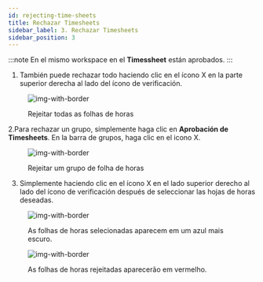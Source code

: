 ```yaml
---
id: rejecting-time-sheets
title: Rechazar Timesheets
sidebar_label: 3. Rechazar Timesheets
sidebar_position: 3
---
```


:::note
En el mismo workspace en el **Timessheet** están aprobados.
:::

1. También puede rechazar todo haciendo clic en el ícono X en la parte superior derecha al lado del ícono de verificación.

<figure>

![img-with-border](/img/responses/timesheets_reject_all_response.png)

<figcaption>Rejeitar todas as folhas de horas</figcaption>
</figure>

2.Para rechazar un grupo, simplemente haga clic en **Aprobación de Timesheets**. En la barra de grupos, haga clic en el icono X.

<figure>

![img-with-border](/img/responses/timesheets_reject_group_response.png)

<figcaption>Rejeitar um grupo de folha de horas</figcaption>
</figure>

3. Simplemente haciendo clic en el ícono X en el lado superior derecho al lado del ícono de verificación después de seleccionar las hojas de horas deseadas.

<figure>

![img-with-border](/img/responses/timesheets_reject_selected_response.png)

<figcaption>As folhas de horas selecionadas aparecem em um azul mais escuro.</figcaption>
</figure>

<figure>

![img-with-border](/img/responses/timesheets_rejected_response.png)

<figcaption>As folhas de horas rejeitadas aparecerão em vermelho.</figcaption>
</figure>
